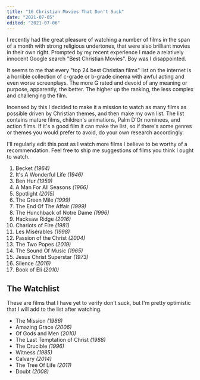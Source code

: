 ```yaml
---
title: "16 Christian Movies That Don't Suck"
date: "2021-07-05"
edited: "2021-07-06"
---
```


I recently had the great pleasure of watching a number of films in the span of a 
month with strong religious undertones, that were also brilliant movies in their 
own right. Prompted by my recent experience I made a relatively innocent Google
search "Best Christian Movies". Boy was I disappointed. 

It seems to me that every "top 24 best Christian films" list on the internet 
is a horrible collection of c-grade or b-grade cinema with awful acting and 
even worse screenplays. The more G rated and devoid of any meaning or purpose,
apparently, the better. The higher up the ranking, the less complex and 
challenging the film.

Incensed by this I decided to make it a mission to watch as many films as 
possible driven by Christian themes, and then make my own list. The list 
contains mature films, children's animations, Palm D'Or nominees, and action 
films. If it's a good film it can make the list, so if there's some genres or
themes you would prefer to avoid, do your own research accordingly. 

I'll regularly edit this post as I watch more films I believe to be worthy of a 
recommendation. Feel free to ship me suggestions of films you think I ought to 
watch. 

1. Becket *(1964)*
2. It's A Wonderful Life *(1946)*
3. Ben Hur *(1959)*
4. A Man For All Seasons *(1966)*
5. Spotlight *(2015)*
6. The Green Mile *(1999)*
1. The End Of The Affair *(1999)*
1. The Hunchback of Notre Dame *(1996)*
1. Hacksaw Ridge *(2016)*
1. Chariots of Fire *(1981)*
1. Les Misérables *(1998)*
1. Passion of the Christ *(2004)*
1. The Two Popes *(2019)*
1. The Sound Of Music *(1965)*
1. Jesus Christ Superstar *(1973)*
1. Silence *(2016)*
1. Book of Eli *(2010)*


## The Watchlist
These are films that I have yet to verify don't suck, but I'm pretty optimistic
that I will add to the list after watching. 
- The Mission *(1986)*
- Amazing Grace *(2006)*
- Of Gods and Men *(2010)*
- The Last Temptation of Christ *(1988)*
- The Crucible *(1996)*
- Witness *(1985)*
- Calvary *(2014)*
- The Tree Of Life *(2011)*
- Doubt *(2008)*
